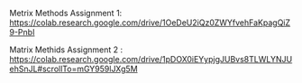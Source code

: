 
Metrix Methods Assignment 1: https://colab.research.google.com/drive/1OeDeU2iQz0ZWYfvehFaKpagQiZ9-PnbI

Matrix Methids Assignment 2 : https://colab.research.google.com/drive/1pDOX0iEYypjgJUBvs8TLWLYNJUehSnJL#scrollTo=mGY959lJXg5M
